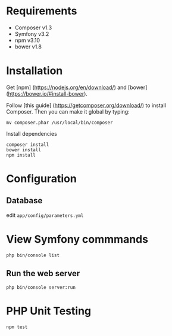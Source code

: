 Requirements
========================

* Composer v1.3
* Symfony  v3.2
* npm      v3.10
* bower    v1.8

Installation
========================

Get [npm] (https://nodejs.org/en/download/) and [bower] (https://bower.io/#install-bower).


Follow [this guide] (https://getcomposer.org/download/) to install Composer. Then you can make it global by typing:

```shell
mv composer.phar /usr/local/bin/composer
```

Install dependencies

```shell
composer install
bower install
npm install
```

Configuration
========================

Database
------------------------

edit `app/config/parameters.yml`


View Symfony commmands
========================

```shell
php bin/console list
```

Run the web server
------------------------

```shell
php bin/console server:run
```

PHP Unit Testing
========================

```shell
npm test
```
